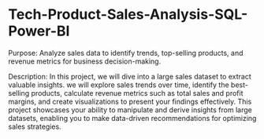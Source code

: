 # Tech-Product-Sales-Analysis-SQL-Power-BI

Purpose: Analyze sales data to identify trends, top-selling products, and revenue metrics for business decision-making. 

Description: In this project, we will dive into a large sales dataset to extract valuable insights. we will explore sales trends over time, identify the best-selling products, calculate revenue metrics such as total sales and profit margins, and create visualizations to present your findings effectively. This project showcases your  ability to manipulate and derive insights from large datasets, enabling you to make data-driven recommendations for optimizing sales strategies.
